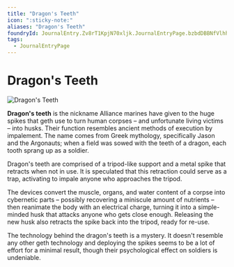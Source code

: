 ```yaml
---
title: "Dragon's Teeth"
icon: ":sticky-note:"
aliases: "Dragon's Teeth"
foundryId: JournalEntry.Zv8rT1KpjN70xljk.JournalEntryPage.bzbdDBBNfVlhhOsm
tags:
  - JournalEntryPage
---
```


# Dragon's Teeth
![Dragon's Teeth](../../src/assets/media/dragons-teeth.png)

**Dragon's teeth** is the nickname Alliance marines have given to the huge spikes that geth use to turn human corpses – and unfortunate living victims – into husks. Their function resembles ancient methods of execution by impalement. The name comes from Greek mythology, specifically Jason and the Argonauts; when a field was sowed with the teeth of a dragon, each tooth sprang up as a soldier.

Dragon's teeth are comprised of a tripod-like support and a metal spike that retracts when not in use. It is speculated that this retraction could serve as a trap, activating to impale anyone who approaches the tripod.

The devices convert the muscle, organs, and water content of a corpse into cybernetic parts – possibly recovering a miniscule amount of nutrients – then reanimate the body with an electrical charge, turning it into a simple-minded husk that attacks anyone who gets close enough. Releasing the new husk also retracts the spike back into the tripod, ready for re-use.

The technology behind the dragon's teeth is a mystery. It doesn't resemble any other geth technology and deploying the spikes seems to be a lot of effort for a minimal result, though their psychological effect on soldiers is undeniable.